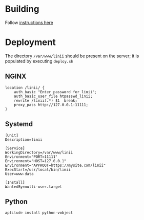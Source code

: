 Building
========

Follow [instructions here](http://www.yesodweb.com/page/quickstart)

Deployment
==========

The directory `/var/www/linii` should be present on the server; it is populated by executing `deploy.sh`

NGINX
-----

    location /linii/ {
        auth_basic "Enter password for linii";
        auth_basic_user_file htpasswd_linii;
        rewrite /linii(.*) $1  break;
        proxy_pass http://127.0.0.1:11111;
    }


Systemd
-------

    [Unit]
    Description=linii

    [Service]
    WorkingDirectory=/var/www/linii
    Environment="PORT=11111"
    Environment="HOST=127.0.0.1"
    Environment="APPROOT=https://mysite.com/linii"
    ExecStart=/usr/local/bin/linii
    User=www-data

    [Install]
    WantedBy=multi-user.target


Python
------

    aptitude install python-vobject

